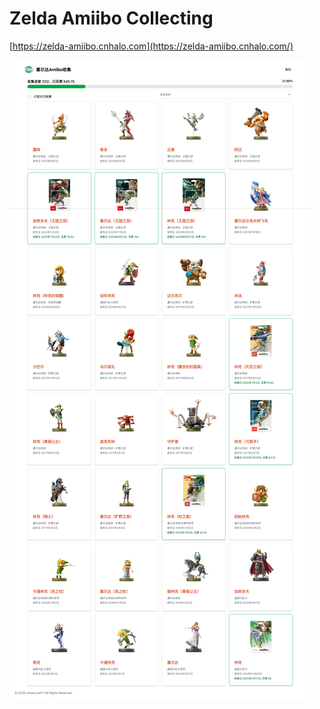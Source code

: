 # Zelda Amiibo Collecting

[https://zelda-amiibo.cnhalo.com](https://zelda-amiibo.cnhalo.com/)

![](./zelda-amiibos.jpeg)